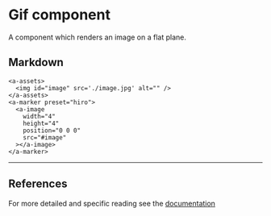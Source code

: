 # Gif component
A component which renders an image on a flat plane.

## Markdown
```
<a-assets>
  <img id="image" src='./image.jpg' alt="" />
</a-assets>
<a-marker preset="hiro">
  <a-image
    width="4"
    height="4"
    position="0 0 0"
    src="#image"
  ></a-image>
</a-marker>
```

---

## References
For more detailed and specific reading see the [documentation](https://aframe.io/docs/1.0.0/primitives/a-image.html)
